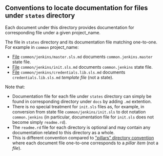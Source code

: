 
## Conventions to locate documentation for files under `states` directory ##

Each document under this directory provides documentation for corresponding
file under a given project_name.

The file in `states` directory and its documentation file matching one-to-one.
For example in `common` project_name:
* [File](docs/states/common/jenkins/master.sls.md) `common/jenkins/master.sls.md` documents `common.jenkins.master` state file.
* [File](docs/states/common/jenkins/init.sls.md) `common/jenkins/init.sls.md` documents `common.jenkins` state file.
* [File](docs/states/common/jenkins/credentials.lib.sls.md) `common/jenkins/credentials.lib.sls.md` documents `credentials.lib.sls.md` _template file_ (not a state).

Note that:
* Documentation file for each file under `states` directory can simply be found in corresponding directory under `docs` by adding `.md` extention.
* There is no special treatment for `init.sls` files as, for example, in conversion from state file `common/jenkins/init.sls` to dot notation `common.jenkins` (in particular, documentation file for `init.sls` does not become simply `readme.rd`).
* The `readme.rd` file for each directory is optional and may contain any documentation related to this directory as a whole.
* This is different convention compared to ["pillars" directory convention](docs/pillars/readme.md) where each document file one-to-one corresponds to a _pillar item_ (not a _file_).

